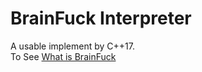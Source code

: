 # BrainFuck Interpreter 
A usable implement by C++17.  
To See [What is BrainFuck](https://en.wikipedia.org/wiki/Brainfuck) 